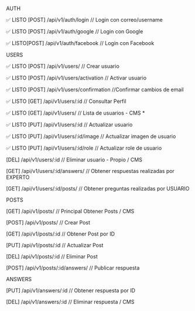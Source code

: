 AUTH

 ✅ LISTO [POST] /api/v1/auth/login                     // Login con correo/username

 ✅ LISTO [POST] /api/v1/auth/google                    // Login con Google

 ✅ LISTO[POST] /api/v1/auth/facebook                   // Login con Facebook

USERS

 ✅ LISTO [POST] /api/v1/users/                         // Crear usuario

 ✅ LISTO [POST] /api/v1/users/activation               // Activar usuario

 ✅ LISTO [POST] /api/v1/users/confirmation             //Confirmar cambios de email

 ✅ LISTO [GET] /api/v1/users/:id                       // Consultar Perfil

 ✅  LISTO [GET] /api/v1/users/                         // Lista de usuarios - CMS *

 ✅  LISTO  [PUT] /api/v1/users/:id                     // Actualizar usuario

 ✅  LISTO  [PUT] /api/v1/users/:id/image               // Actualizar imagen de usuario

 ✅  LISTO  [PUT] /api/v1/users/:id/role                // Actualizar role de usuario

[DEL] /api/v1/users/:id                                 // Eliminar usuario - Propio / CMS

[GET] /api/v1/users/:id/answers/                        // Obtener respuestas realizadas por EXPERTO 

[GET] /api/v1/users/:id/posts/                          // Obtener preguntas realizadas por USUARIO 



POSTS

[GET] /api/v1/posts/                                    // Principal Obtener Posts / CMS

[POST] /api/v1/posts/                                   // Crear Post

[GET] /api/v1/posts/:id                                 // Obtener Post por ID

[PUT] /api/v1/posts/:id                                 // Actualizar Post

[DEL] /api/v1/posts/:id                                 // Eliminar Post

[POST] /api/v1/posts/:id/answers/                       // Publicar respuesta


ANSWERS

[PUT] /api/v1/answers/:id                               // Obtener respuesta por ID

[DEL] /api/v1/answers/:id                               // Eliminar respuesta / CMS 